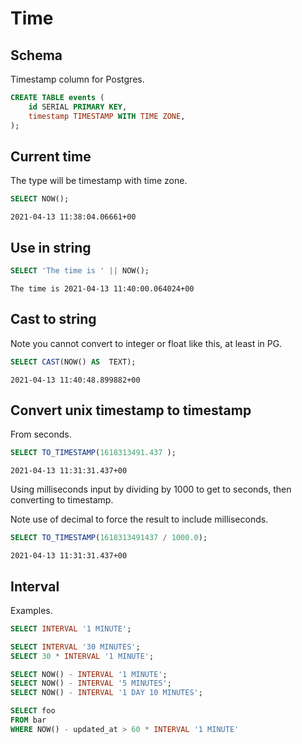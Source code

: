 # Time


## Schema

Timestamp column for Postgres.

```sql
CREATE TABLE events (
    id SERIAL PRIMARY KEY,
    timestamp TIMESTAMP WITH TIME ZONE,
);
```


## Current time

The type will be timestamp with time zone.

```sql
SELECT NOW();
```
```
2021-04-13 11:38:04.06661+00
```


## Use in string

```sql
SELECT 'The time is ' || NOW();
```

```
The time is 2021-04-13 11:40:00.064024+00
```


## Cast to string

Note you cannot convert to integer or float like this, at least in PG.

```sql
SELECT CAST(NOW() AS  TEXT);
```

```
2021-04-13 11:40:48.899882+00
```


## Convert unix timestamp to timestamp

From seconds.

```sql
SELECT TO_TIMESTAMP(1618313491.437 );
```

```
2021-04-13 11:31:31.437+00
```

Using milliseconds input by dividing by 1000 to get to seconds, then converting to timestamp.

Note use of decimal to force the result to include milliseconds.

```sql
SELECT TO_TIMESTAMP(1618313491437 / 1000.0);
```

```
2021-04-13 11:31:31.437+00
```


## Interval

Examples.

```sql
SELECT INTERVAL '1 MINUTE';

SELECT INTERVAL '30 MINUTES';
SELECT 30 * INTERVAL '1 MINUTE';

SELECT NOW() - INTERVAL '1 MINUTE';
SELECT NOW() - INTERVAL '5 MINUTES';
SELECT NOW() - INTERVAL '1 DAY 10 MINUTES';
```

```sql
SELECT foo
FROM bar
WHERE NOW() - updated_at > 60 * INTERVAL '1 MINUTE'
```
